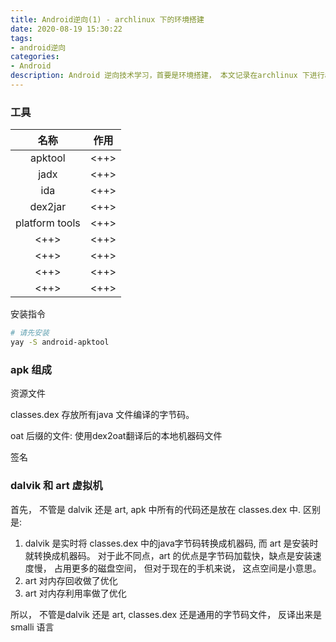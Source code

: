 ```yaml
---
title: Android逆向(1) - archlinux 下的环境搭建
date: 2020-08-19 15:30:22
tags:
- android逆向
categories:
- Android
description: Android 逆向技术学习，首要是环境搭建， 本文记录在archlinux 下进行android逆向的环境搭建过程
---
```


### 工具

| 名称 | 作用 | 
|:--:|:--:|
| apktool | <++> |
| jadx | <++> |
| ida | <++> |
| dex2jar | <++> |
| platform tools | <++> |
| <++> | <++> |
| <++> | <++> |
| <++> | <++> |
| <++> | <++> |

安装指令

```sh
# 请先安装
yay -S android-apktool
```

### apk 组成

资源文件

classes.dex
	存放所有java 文件编译的字节码。 

oat 后缀的文件: 使用dex2oat翻译后的本地机器码文件

签名
	
### dalvik 和 art 虚拟机

首先， 不管是 dalvik 还是 art, apk 中所有的代码还是放在 classes.dex 中. 
区别是:
1. dalvik 是实时将 classes.dex 中的java字节码转换成机器码, 而 art 是安装时就转换成机器码。 
	对于此不同点，art 的优点是字节码加载快，缺点是安装速度慢， 占用更多的磁盘空间， 但对于现在的手机来说， 这点空间是小意思。
2. art 对内存回收做了优化
3. art 对内存利用率做了优化

所以， 不管是dalvik 还是 art, classes.dex 还是通用的字节码文件， 反译出来是 smalli 语言

